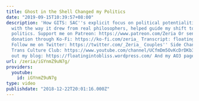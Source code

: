 ```yaml
---
title: Ghost in the Shell Changed my Politics
date: "2019-09-15T10:39:57+08:00"
description: 'How GITS: SAC''s explicit focus on political potentialities, combined
  with the way it drew from real philosophers, helped guide my shift towards a leftist
  politics. Support me on Patreon: https://www.patreon.com/Zeria Or send a one-time
  donation through Ko-Fi: https://ko-fi.com/zeria_ Transcript: floatingintobliss.wordpress.com/2018/12/22/day-9-ghost-in-the-shell-changed-my-politics/
  Follow me on Twitter: https://twitter.com/_Zeria_ Couples'' Side Channel: https://www.youtube.com/channel/UC9mvbU-HNjLzYqx8ZiHsdBw
  Trans Culture Club: https://www.youtube.com/channel/UCfmDm5OvKcDrDKb3F8sxVrw Check
  out my blog: https://floatingintobliss.wordpress.com/ And my AO3 page: https://archiveofourown.org/users/Zeria/works'
url: /zeria/iGYnmZ9uN7g/
providers:
  youtube:
    id: iGYnmZ9uN7g
type: video
publishdate: "2018-12-22T20:01:16.000Z"
---
```


